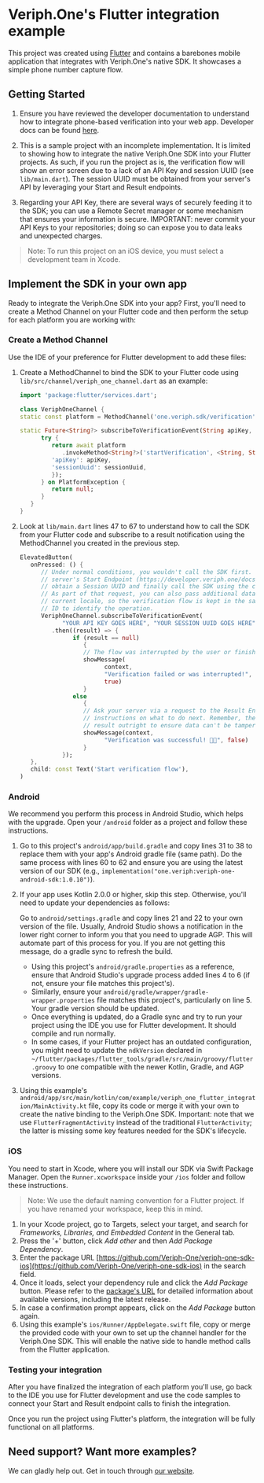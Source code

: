 # Veriph.One's Flutter integration example

This project was created using [Flutter](https://flutter.dev) and contains a barebones mobile application that integrates with Veriph.One's native SDK. It showcases a simple phone number capture flow.

## Getting Started

1. Ensure you have reviewed the developer documentation to understand how to integrate phone-based verification into your web app. Developer docs can be found [here](https://developer.veriph.one/docs/intro).

2. This is a sample project with an incomplete implementation. It is limited to showing how to integrate the native Veriph.One SDK into your Flutter projects. As such, if you run the project as is, the verification flow will show an error screen due to a lack of an API Key and session UUID (see `lib/main.dart`). The session UUID must be obtained from your server's API by leveraging your Start and Result endpoints.

3. Regarding your API Key, there are several ways of securely feeding it to the SDK; you can use a Remote Secret manager or some mechanism that ensures your information is secure. IMPORTANT: never commit your API Keys to your repositories; doing so can expose you to data leaks and unexpected charges.

> Note: To run this project on an iOS device, you must select a development team in Xcode.

## Implement the SDK in your own app

Ready to integrate the Veriph.One SDK into your app? First, you'll need to create a Method Channel on your Flutter code and then perform the setup for each platform you are working with:

### Create a Method Channel

Use the IDE of your preference for Flutter development to add these files:

1. Create a MethodChannel to bind the SDK to your Flutter code using `lib/src/channel/veriph_one_channel.dart` as an example:

   ```dart
   import 'package:flutter/services.dart';

   class VeriphOneChannel {
   static const platform = MethodChannel('one.veriph.sdk/verification');

   static Future<String?> subscribeToVerificationEvent(String apiKey, String sessionUuid) async {
         try {
            return await platform
               .invokeMethod<String?>('startVerification', <String, String>{
            'apiKey': apiKey,
            'sessionUuid': sessionUuid,
            });
         } on PlatformException {
            return null;
         }
      }
   }
   ```

5. Look at `lib/main.dart` lines 47 to 67 to understand how to call the SDK from your Flutter code and subscribe to a result notification using the MethodChannel you created in the previous step.

   ```dart
   ElevatedButton(
      onPressed: () {
         // Under normal conditions, you wouldn't call the SDK first. You should make a call to your
         // server's Start Endpoint (https://developer.veriph.one/docs/server/start-endpoint), then
         // obtain a Session UUID and finally call the SDK using the code below.
         // As part of that request, you can also pass additional data to your server, like the
         // current locale, so the verification flow is kept in the same language; or a transaction
         // ID to identify the operation.
         VeriphOneChannel.subscribeToVerificationEvent(
               "YOUR API KEY GOES HERE", "YOUR SESSION UUID GOES HERE")
            .then((result) => {
                  if (result == null)
                     {
                     // The flow was interrupted by the user or finished unsuccessfully
                     showMessage(
                           context,
                           "Verification failed or was interrupted!",
                           true)
                     }
                  else
                     {
                     // Ask your server via a request to the Result Endpoint for a result and
                     // instructions on what to do next. Remember, the SDK won't give you the
                     // result outright to ensure data can't be tampered with.
                     showMessage(context,
                           "Verification was successful! 🎉🎉", false)
                     }
               });
      },
      child: const Text('Start verification flow'),
   )
   ```

### Android

We recommend you perform this process in Android Studio, which helps with the upgrade. Open your `/android` folder as a project and follow these instructions.

1. Go to this project's `android/app/build.gradle` and copy lines 31 to 38 to replace them with your app's Android gradle file (same path). Do the same process with lines 60 to 62 and ensure you are using the latest version of our SDK (e.g., `implementation("one.veriph:veriph-one-android-sdk:1.0.10")`).

2. If your app uses Kotlin 2.0.0 or higher, skip this step. Otherwise, you'll need to update your dependencies as follows:

   Go to `android/settings.gradle` and copy lines 21 and 22 to your own version of the file. Usually, Android Studio shows a notification in the lower right corner to inform you that you need to upgrade AGP. This will automate part of this process for you. If you are not getting this message, do a gradle sync to refresh the build.
   - Using this project's `android/gradle.properties` as a reference, ensure that Android Studio's upgrade process added lines 4 to 6 (if not, ensure your file matches this project's).
   - Similarly, ensure your `android/gradle/wrapper/gradle-wrapper.properties` file matches this project's, particularly on line 5. Your gradle version should be updated.
   - Once everything is updated, do a Gradle sync and try to run your project using the IDE you use for Flutter development. It should compile and run normally.
   - In some cases, if your Flutter project has an outdated configuration, you might need to update the `ndkVersion` declared in `~/flutter/packages/flutter_tools/gradle/src/main/groovy/flutter.groovy` to one compatible with the newer Kotlin, Gradle, and AGP versions.

3. Using this example's `android/app/src/main/kotlin/com/example/veriph_one_flutter_integration/MainActivity.kt` file, copy its code or merge it with your own to create the native binding to the Veriph.One SDK. Important: note that we use `FlutterFragmentActivity` instead of the traditional `FlutterActivity`; the latter is missing some key features needed for the SDK's lifecycle.

### iOS

You need to start in Xcode, where you will install our SDK via Swift Package Manager. Open the `Runner.xcworkspace` inside your `/ios` folder and follow these instructions.

> Note: We use the default naming convention for a Flutter project. If you have renamed your workspace, keep this in mind.

1. In your Xcode project, go to Targets, select your target, and search for _Frameworks, Libraries, and Embedded Content_ in the General tab.
2. Press the '+' button, click _Add other_ and then _Add Package Dependency_.
3. Enter the package URL [https://github.com/Veriph-One/veriph-one-sdk-ios](https://github.com/Veriph-One/veriph-one-sdk-ios) in the search field.
4. Once it loads, select your dependency rule and click the _Add Package_ button. Please refer to the [package's URL](https://github.com/Veriph-One/veriph-one-sdk-ios) for detailed information about available versions, including the latest release.
5. In case a confirmation prompt appears, click on the _Add Package_ button again.
6. Using this example's `ios/Runner/AppDelegate.swift` file, copy or merge the provided code with your own to set up the channel handler for the Veriph.One SDK. This will enable the native side to handle method calls from the Flutter application.

### Testing your integration
After you have finalized the integration of each platform you'll use, go back to the IDE you use for Flutter development and use the code samples to connect your Start and Result endpoint calls to finish the integration.

Once you run the project using Flutter's platform, the integration will be fully functional on all platforms.

## Need support? Want more examples?

We can gladly help out. Get in touch through [our website](https://www.veriph.one/contact).
